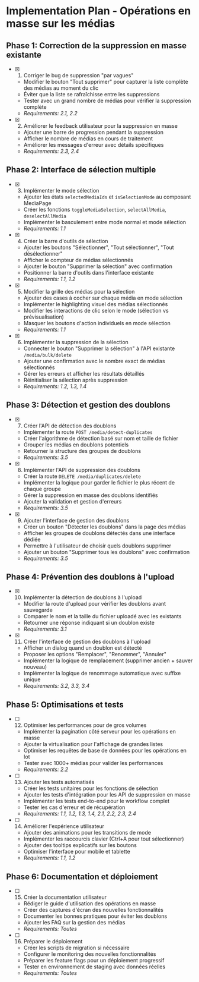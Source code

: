 # Implementation Plan - Opérations en masse sur les médias

## Phase 1: Correction de la suppression en masse existante

- [x] 1. Corriger le bug de suppression "par vagues"
  - Modifier le bouton "Tout supprimer" pour capturer la liste complète des médias au moment du clic
  - Éviter que la liste se rafraîchisse entre les suppressions
  - Tester avec un grand nombre de médias pour vérifier la suppression complète
  - _Requirements: 2.1, 2.2_

- [x] 2. Améliorer le feedback utilisateur pour la suppression en masse
  - Ajouter une barre de progression pendant la suppression
  - Afficher le nombre de médias en cours de traitement
  - Améliorer les messages d'erreur avec détails spécifiques
  - _Requirements: 2.3, 2.4_

## Phase 2: Interface de sélection multiple

- [x] 3. Implémenter le mode sélection
  - Ajouter les états `selectedMediaIds` et `isSelectionMode` au composant MediaPage
  - Créer les fonctions `toggleMediaSelection`, `selectAllMedia`, `deselectAllMedia`
  - Implémenter le basculement entre mode normal et mode sélection
  - _Requirements: 1.1_

- [x] 4. Créer la barre d'outils de sélection
  - Ajouter les boutons "Sélectionner", "Tout sélectionner", "Tout désélectionner"
  - Afficher le compteur de médias sélectionnés
  - Ajouter le bouton "Supprimer la sélection" avec confirmation
  - Positionner la barre d'outils dans l'interface existante
  - _Requirements: 1.1, 1.2_

- [x] 5. Modifier la grille des médias pour la sélection
  - Ajouter des cases à cocher sur chaque média en mode sélection
  - Implémenter le highlighting visuel des médias sélectionnés
  - Modifier les interactions de clic selon le mode (sélection vs prévisualisation)
  - Masquer les boutons d'action individuels en mode sélection
  - _Requirements: 1.1_

- [x] 6. Implémenter la suppression de la sélection
  - Connecter le bouton "Supprimer la sélection" à l'API existante `/media/bulk/delete`
  - Ajouter une confirmation avec le nombre exact de médias sélectionnés
  - Gérer les erreurs et afficher les résultats détaillés
  - Réinitialiser la sélection après suppression
  - _Requirements: 1.2, 1.3, 1.4_

## Phase 3: Détection et gestion des doublons

- [x] 7. Créer l'API de détection des doublons
  - Implémenter la route `POST /media/detect-duplicates`
  - Créer l'algorithme de détection basé sur nom et taille de fichier
  - Grouper les médias en doublons potentiels
  - Retourner la structure des groupes de doublons
  - _Requirements: 3.5_

- [x] 8. Implémenter l'API de suppression des doublons
  - Créer la route `DELETE /media/duplicates/delete`
  - Implémenter la logique pour garder le fichier le plus récent de chaque groupe
  - Gérer la suppression en masse des doublons identifiés
  - Ajouter la validation et gestion d'erreurs
  - _Requirements: 3.5_

- [x] 9. Ajouter l'interface de gestion des doublons
  - Créer un bouton "Détecter les doublons" dans la page des médias
  - Afficher les groupes de doublons détectés dans une interface dédiée
  - Permettre à l'utilisateur de choisir quels doublons supprimer
  - Ajouter un bouton "Supprimer tous les doublons" avec confirmation
  - _Requirements: 3.5_

## Phase 4: Prévention des doublons à l'upload

- [x] 10. Implémenter la détection de doublons à l'upload
  - Modifier la route d'upload pour vérifier les doublons avant sauvegarde
  - Comparer le nom et la taille du fichier uploadé avec les existants
  - Retourner une réponse indiquant si un doublon existe
  - _Requirements: 3.1_

- [x] 11. Créer l'interface de gestion des doublons à l'upload
  - Afficher un dialog quand un doublon est détecté
  - Proposer les options "Remplacer", "Renommer", "Annuler"
  - Implémenter la logique de remplacement (supprimer ancien + sauver nouveau)
  - Implémenter la logique de renommage automatique avec suffixe unique
  - _Requirements: 3.2, 3.3, 3.4_

## Phase 5: Optimisations et tests

- [ ] 12. Optimiser les performances pour de gros volumes
  - Implémenter la pagination côté serveur pour les opérations en masse
  - Ajouter la virtualisation pour l'affichage de grandes listes
  - Optimiser les requêtes de base de données pour les opérations en lot
  - Tester avec 1000+ médias pour valider les performances
  - _Requirements: 2.2_

- [ ] 13. Ajouter les tests automatisés
  - Créer les tests unitaires pour les fonctions de sélection
  - Ajouter les tests d'intégration pour les API de suppression en masse
  - Implémenter les tests end-to-end pour le workflow complet
  - Tester les cas d'erreur et de récupération
  - _Requirements: 1.1, 1.2, 1.3, 1.4, 2.1, 2.2, 2.3, 2.4_

- [ ] 14. Améliorer l'expérience utilisateur
  - Ajouter des animations pour les transitions de mode
  - Implémenter les raccourcis clavier (Ctrl+A pour tout sélectionner)
  - Ajouter des tooltips explicatifs sur les boutons
  - Optimiser l'interface pour mobile et tablette
  - _Requirements: 1.1, 1.2_

## Phase 6: Documentation et déploiement

- [ ] 15. Créer la documentation utilisateur
  - Rédiger le guide d'utilisation des opérations en masse
  - Créer des captures d'écran des nouvelles fonctionnalités
  - Documenter les bonnes pratiques pour éviter les doublons
  - Ajouter les FAQ sur la gestion des médias
  - _Requirements: Toutes_

- [ ] 16. Préparer le déploiement
  - Créer les scripts de migration si nécessaire
  - Configurer le monitoring des nouvelles fonctionnalités
  - Préparer les feature flags pour un déploiement progressif
  - Tester en environnement de staging avec données réelles
  - _Requirements: Toutes_